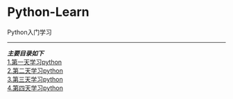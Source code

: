 # Python-Learn
Python入门学习  

***
***主要目录如下***  
[1.第一天学习python](/article/python1.md)   
[2.第二天学习python](/article/python2.md)   
[3.第三天学习python](/article/python3.md)   
[4.第四天学习python](/article/python4.md)